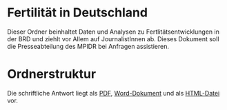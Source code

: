 # Fertilität in Deutschland

Dieser Ordner beinhaltet Daten und Analysen zu Fertlitätsentwicklungen in der BRD und ziehlt vor Allem auf JournalistInnen ab. Dieses Dokument soll die Presseabteilung des MPIDR bei Anfragen assistieren.


# Ordnerstruktur

Die schriftliche Antwort liegt als [PDF](antworten.pdf), [Word-Dokument](antworten.docx) und als [HTML-Datei](antworten.html) vor.


